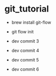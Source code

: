 # git_tutorial
- brew install git-flow
- git flow init

- dev commit 3
- dev commit 4
- dev commit 5
- dev commit 6

